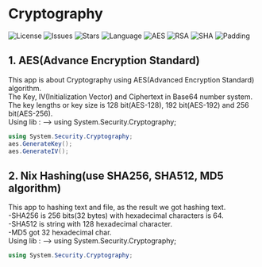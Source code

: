 # Cryptography

![License](https://img.shields.io/github/license/nix97/Cryptography)
![Issues](https://img.shields.io/github/issues/nix97/Cryptography)
![Stars](https://img.shields.io/github/stars/nix97/Cryptography)
![Language](https://img.shields.io/badge/Language-C%23-239120?logo=c-sharp&logoColor=white)
![AES](https://img.shields.io/badge/Algorithm-AES-blue)
![RSA](https://img.shields.io/badge/Algorithm-RSA-green)
![SHA](https://img.shields.io/badge/Hash-SHA256-orange)
![Padding](https://img.shields.io/badge/Detail-PKCS7%20Padding-lightgrey)

## 1. AES(Advance Encryption Standard)

This app is about Cryptography using AES(Advanced Encryption Standard) algorithm.<br>
The Key, IV(Initialization Vector) and Ciphertext in Base64 number system.<br>
The key lengths or key size is 128 bit(AES-128), 192 bit(AES-192) and 256 bit(AES-256).<br>
Using lib : --> using System.Security.Cryptography;

``` c#
using System.Security.Cryptography;
aes.GenerateKey();
aes.GenerateIV();
```

## 2. Nix Hashing(use SHA256, SHA512, MD5 algorithm)

This app to hashing text and file, as the result we got hashing text.<br>
-SHA256 is 256 bits(32 bytes) with hexadecimal characters is 64.<br>
-SHA512 is string with 128 hexadecimal character.<br>
-MD5 got 32 hexadecimal char.<br>
Using lib : --> using System.Security.Cryptography;

``` c#
using System.Security.Cryptography;
```

